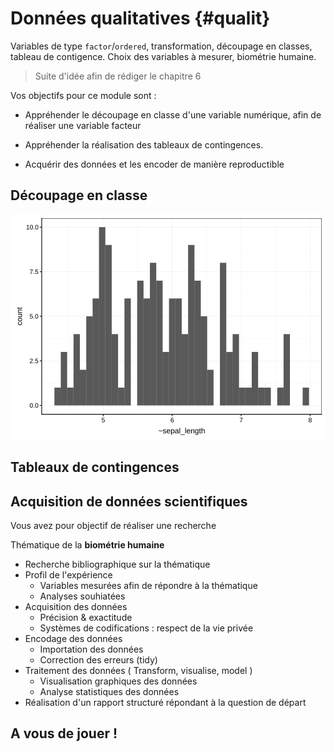 # Données qualitatives {#qualit}

Variables de type `factor`/`ordered`, transformation, découpage en classes, tableau de contigence. Choix des variables à mesurer, biométrie humaine.




> Suite d'idée afin de rédiger le chapitre 6

Vos objectifs pour ce module sont :

- Appréhender le découpage en classe d'une variable numérique, afin de réaliser une variable facteur 

- Appréhender la réalisation des tableaux de contingences.

- Acquérir des données et les encoder de manière reproductible 

## Découpage en classe


<img src="06-Donnees-qualitatives_files/figure-html/unnamed-chunk-1-1.svg" width="672" />

## Tableaux de contingences














## Acquisition de données scientifiques

Vous avez pour objectif de réaliser une recherche 

Thématique de la **biométrie humaine**

- Recherche bibliographique sur la thématique
- Profil de l'expérience
    + Variables mesurées afin de répondre à la thématique 
    + Analyses souhiatées 
- Acquisition des données
    + Précision & exactitude
    + Systèmes de codifications : respect de la vie privée
- Encodage des données 
    + Importation des données
    + Correction des erreurs (tidy)
- Traitement des données ( Transform, visualise, model )
    + Visualisation graphiques des données
    + Analyse statistiques des données 
- Réalisation d'un rapport structuré répondant à la question de départ




## A vous de jouer !
